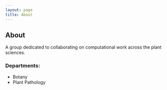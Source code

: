 ```yaml
---
layout: page
title: About
---
```


## About
A group dedicated to collaborating on computational work across the plant sciences.  

### Departments:
- Botany
- Plant Pathology
